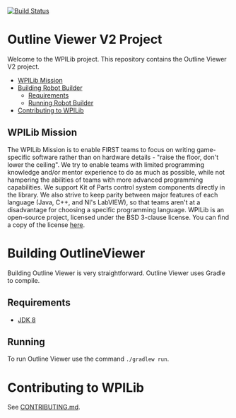 [![Build Status](https://travis-ci.org/AustinShalit/OutlineViewerV2.svg?branch=master)](https://travis-ci.org/AustinShalit/OutlineViewerV2)

# Outline Viewer V2 Project

Welcome to the WPILib project. This repository contains the Outline Viewer V2 project.

- [WPILib Mission](#wpilib-mission)
- [Building Robot Builder](#building-outline-viewer)
    - [Requirements](#requirements)
    - [Running Robot Builder](#running)
- [Contributing to WPILib](#contributing-to-wpilib)

## WPILib Mission

The WPILib Mission is to enable FIRST teams to focus on writing game-specific software rather than on hardware details - "raise the floor, don't lower the ceiling". We try to enable teams with limited programming knowledge and/or mentor experience to do as much as possible, while not hampering the abilities of teams with more advanced programming capabilities. We support Kit of Parts control system components directly in the library. We also strive to keep parity between major features of each language (Java, C++, and NI's LabVIEW), so that teams aren't at a disadvantage for choosing a specific programming language. WPILib is an open-source project, licensed under the BSD 3-clause license. You can find a copy of the license [here](LICENCE.txt).

# Building OutlineViewer

Building Outline Viewer is very straightforward. Outline Viewer uses Gradle to compile.

## Requirements
- [JDK 8](http://www.oracle.com/technetwork/java/javase/downloads/index.html)

## Running

To run Outline Viewer use the command `./gradlew run`.

# Contributing to WPILib

See [CONTRIBUTING.md](CONTRIBUTING.md).
